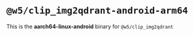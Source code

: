 # `@w5/clip_img2qdrant-android-arm64`

This is the **aarch64-linux-android** binary for `@w5/clip_img2qdrant`
